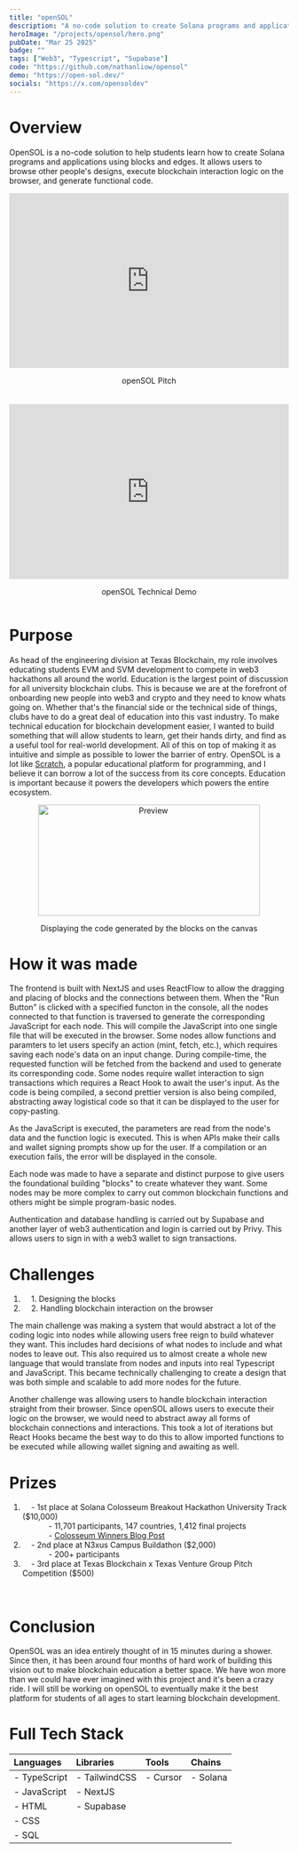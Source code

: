 ```yaml
---
title: "openSOL"
description: "A no-code solution to create Solana programs and applications"
heroImage: "/projects/opensol/hero.png"
pubDate: "Mar 25 2025"
badge: ""
tags: ["Web3", "Typescript", "Supabase"]
code: "https://github.com/nathanliow/opensol"
demo: "https://open-sol.dev/"
socials: "https://x.com/opensoldev"
---
```

# Overview #
OpenSOL is a no-code solution to help students learn how to create Solana programs and applications using blocks and edges. It allows users to browse other people's designs, execute blockchain interaction logic on the browser, and generate functional code.

<div style="display: flex; justify-content: center; gap: 20px; flex-wrap: wrap;">
  <div style="text-align: center; max-width: 100%;">
    <iframe 
      style="width: min(560px, 90vw); height: calc(min(560px, 90vw) * 9/16); max-width: 100%;" 
      src="https://www.youtube.com/embed/-1BOQbdPYVw?si=TPltiZXigBzN7n22" title="YouTube video player" 
      frameborder="0" 
      allow="accelerometer; autoplay; clipboard-write; encrypted-media; gyroscope; picture-in-picture; web-share" 
      referrerpolicy="strict-origin-when-cross-origin" 
      allowfullscreen
    >
    </iframe>
    <p class="caption">openSOL Pitch</p>
  </div>

  <div style="text-align: center; max-width: 100%;">
    <iframe 
      style="width: min(560px, 90vw); height: calc(min(560px, 90vw) * 9/16); max-width: 100%;" 
      src="https://www.youtube.com/embed/5Zrw9Ni8vmI?si=qlHHt8huaqoJEf7w" title="YouTube video player" 
      frameborder="0" 
      allow="accelerometer; autoplay; clipboard-write; encrypted-media; gyroscope; picture-in-picture; web-share" 
      referrerpolicy="strict-origin-when-cross-origin" 
      allowfullscreen
    >
    </iframe>
    <p class="caption">openSOL Technical Demo</p>
  </div>
</div>

# Purpose #
As head of the engineering division at Texas Blockchain, my role involves educating students EVM and SVM development to compete in web3 hackathons all around the world. Education is the largest point of discussion for all university blockchain clubs. This is because we are at the forefront of onboarding new people into web3 and crypto and they need to know whats going on. Whether that's the financial side or the technical side of things, clubs have to do a great deal of education into this vast industry. To make technical education for blockchain development easier, I wanted to build something that will allow students to learn, get their hands dirty, and find as a useful tool for real-world development. All of this on top of making it as intuitive and simple as possible to lower the barrier of entry. OpenSOL is a lot like <a target="_blank" href="https://scratch.mit.edu/">Scratch</a>, a popular educational platform for programming, and I believe it can borrow a lot of the success from its core concepts. Education is important because it powers the developers which powers the entire ecosystem.

<center>
  <Image
    src="/projects/opensol/preview.png"
    width="400"
    height="200"
    format="png"
    alt="Preview"
    class="image"
  />
  <p class="caption">Displaying the code generated by the blocks on the canvas</p>
</center>

# How it was made #
The frontend is built with NextJS and uses ReactFlow to allow the dragging and placing of blocks and the connections between them. When the "Run Button" is clicked with a specified functon in the console, all the nodes connected to that function is traversed to generate the corresponding JavaScript for each node. This will compile the JavaScript into one single file that will be executed in the browser. Some nodes allow functions and paramters to let users specify an action (mint, fetch, etc.), which requires saving each node's data on an input change. During compile-time, the requested function will be fetched from the backend and used to generate its corresponding code. Some nodes require wallet interaction to sign transactions which requires a React Hook to await the user's input. As the code is being compiled, a second prettier version is also being compiled, abstracting away logistical code so that it can be displayed to the user for copy-pasting. 

As the JavaScript is executed, the parameters are read from the node's data and the function logic is executed. This is when APIs make their calls and wallet signing prompts show up for the user. If a compilation or an execution fails, the error will be displayed in the console. 

Each node was made to have a separate and distinct purpose to give users the foundational building "blocks" to create whatever they want. Some nodes may be more complex to carry out common blockchain functions and others might be simple program-basic nodes. 

Authentication and database handling is carried out by Supabase and another layer of web3 authentication and login is carried out by Privy. This allows users to sign in with a web3 wallet to sign transactions.

# Challenges #
1. &nbsp;&nbsp;&nbsp;&nbsp;1\. Designing the blocks
2. &nbsp;&nbsp;&nbsp;&nbsp;2\. Handling blockchain interaction on the browser

The main challenge was making a system that would abstract a lot of the coding logic into nodes while allowing users free reign to build whatever they want. This includes hard decisions of what nodes to include and what nodes to leave out. This also required us to almost create a whole new language that would translate from nodes and inputs into real Typescript and JavaScript. This became technically challenging to create a design that was both simple and scalable to add more nodes for the future. 

Another challenge was allowing users to handle blockchain interaction straight from their browser. Since openSOL allows users to execute their logic on the browser, we would need to abstract away all forms of blockchain connections and interactions. This took a lot of iterations but React Hooks became the best way to do this to allow imported functions to be executed while allowing wallet signing and awaiting as well. 

# Prizes #
1. &nbsp;&nbsp;&nbsp;&nbsp;- 1st place at Solana Colosseum Breakout Hackathon University Track ($10,000)<br>
&nbsp;&nbsp;&nbsp;&nbsp;&nbsp;&nbsp;&nbsp;&nbsp;&nbsp;&nbsp;&nbsp;&nbsp;- 11,701 participants, 147 countries, 1,412 final projects<br>
&nbsp;&nbsp;&nbsp;&nbsp;&nbsp;&nbsp;&nbsp;&nbsp;&nbsp;&nbsp;&nbsp;&nbsp;- <a target="_blank" href="https://blog.colosseum.com/announcing-the-winners-of-the-solana-breakout-hackathon/
">Colosseum Winners Blog Post</a>
2. &nbsp;&nbsp;&nbsp;&nbsp;- 2nd place at N3xus Campus Buildathon ($2,000)<br>
&nbsp;&nbsp;&nbsp;&nbsp;&nbsp;&nbsp;&nbsp;&nbsp;&nbsp;&nbsp;&nbsp;&nbsp;- 200+ participants
3. &nbsp;&nbsp;&nbsp;&nbsp;- 3rd place at Texas Blockchain x Texas Venture Group Pitch Competition ($500)
<br>

# Conclusion #
OpenSOL was an idea entirely thought of in 15 minutes during a shower. Since then, it has been around four months of hard work of building this vision out to make blockchain education a better space. We have won more than we could have ever imagined with this project and it's been a crazy ride. I will still be working on openSOL to eventually make it the best platform for students of all ages to start learning blockchain development. 

# Full Tech Stack #  
| Languages    | Libraries     | Tools     | Chains   |
| :----------- | :------------ | :-------- | :------- | 
| - TypeScript | - TailwindCSS | - Cursor  | - Solana |
| - JavaScript | - NextJS      |           |          |
| - HTML       | - Supabase    |           |          |
| - CSS        |               |           |          |
| - SQL        |               |           |          |